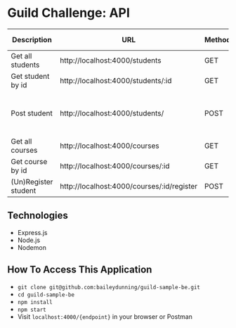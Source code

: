 # Guild Challenge: API

| Description      | URL                                                    | Method | Required Properties                      |
| ---------------- | ------------------------------------------------------ | ------ | ---------------------------------------- |
| Get all students    | http://localhost:4000/students                 | GET    | n/a                                      |
| Get student by id  | http://localhost:4000/students/:id        | GET    | n/a                                      |
| Post student | http://localhost:4000/students/        | POST    |  `{id: <integer>, name: <string>, email: <string>}`  |
| Get all courses | http://localhost:4000/courses | GET | n/a
| Get course by id | http://localhost:4000/courses/:id | GET    | n/a                                      |
| (Un)Register student | http://localhost:4000/courses/:id/register | POST   | `{id: <integer>}` |


## Technologies
+ Express.js
+ Node.js
+ Nodemon

## How To Access This Application
+ `git clone git@github.com:baileydunning/guild-sample-be.git`
+ `cd guild-sample-be`
+ `npm install`
+ `npm start`
+ Visit `localhost:4000/{endpoint}` in your browser or Postman
